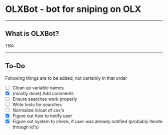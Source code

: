 # OLXBot - bot for sniping on OLX

---

## What is OLXBot?

TBA

---

## To-Do

Following things are to be added, not certainly in that order

- [ ] Clean up variable names
- [x] (mostly done) Add comments
- [ ] Ensure searches work properly 
- [ ] Write tests for searches
- [ ] Normalize in/out of csv's
- [x] Figure out how to notify user
- [x] Figure out system to check, if user was already notified (probably iterate through id's)